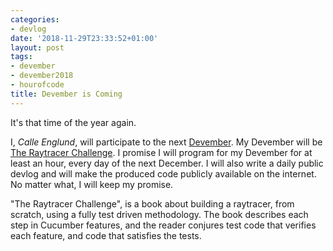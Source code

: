 ```yaml
---
categories:
- devlog
date: '2018-11-29T23:33:52+01:00'
layout: post
tags:
- devember
- devember2018
- hourofcode
title: Devember is Coming
---
```

It's that time of the year again.

I, _Calle Englund_, will participate to the next [Devember][]. My Devember will be [The Raytracer Challenge][]. I promise I will program for my Devember for at least an hour, every day of the next December. I will also write a daily public devlog and will make the produced code publicly available on the internet. No matter what, I will keep my promise.

"The Raytracer Challenge", is a book about building a raytracer, from scratch, using a fully test driven methodology. The book describes each step in Cucumber features, and the reader conjures test code that verifies each feature, and code that satisfies the tests.

[Devember]: https://devember.org
[The Raytracer Challenge]: http://raytracerchallenge.com
